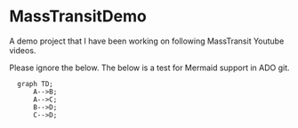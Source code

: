 # MassTransitDemo

A demo project that I have been working on following MassTransit Youtube videos.


Please ignore the below. The below is a test for Mermaid support in ADO git.
```mermaid
  graph TD;
      A-->B;
      A-->C;
      B-->D;
      C-->D;
```
